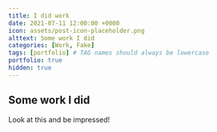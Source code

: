 ```yaml
---
title: I did work
date: 2021-07-11 12:00:00 +0000
icon: assets/post-icon-placeholder.png
alttext: Some work I did
categories: [Work, Fake]
tags: [portfolio] # TAG names should always be lowercase
portfolio: true
hidden: true
---
```


## Some work I did

Look at this and be impressed!
